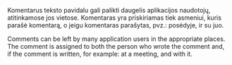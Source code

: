 Komentarus teksto pavidalu gali palikti daugelis aplikacijos naudotojų,
atitinkamose jos vietose. Komentaras yra priskiriamas tiek asmeniui, kuris
parašė komentarą, o jeigu komentaras parašytas, pvz.: posėdyje, ir su juo.

Comments can be left by many application users in the appropriate places. The
comment is assigned to both the person who wrote the comment and, if the
comment is written, for example: at a meeting, and with it.
